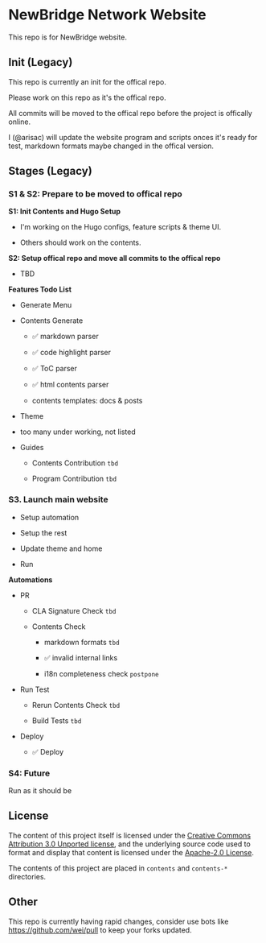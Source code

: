 # NewBridge Network Website

This repo is for NewBridge website.

## Init (Legacy)

This repo is currently an init for the offical repo.

Please work on this repo as it's the offical repo.

All commits will be moved to the offical repo before the project is offically online.

I (@arisac) will update the website program and scripts onces it's ready for test, markdown formats maybe changed in the offical version.

## Stages (Legacy)

### S1 & S2: Prepare to be moved to offical repo

**S1: Init Contents and Hugo Setup**

- I'm working on the Hugo configs, feature scripts & theme UI.

- Others should work on the contents.

**S2: Setup offical repo and move all commits to the offical repo**

- TBD

**Features Todo List**

- Generate Menu 

- Contents Generate

  - ✅ markdown parser

  - ✅ code highlight parser

  - ✅ ToC parser

  - ✅ html contents parser

  - contents templates: docs & posts

- Theme

 - too many under working, not listed

- Guides

  - Contents Contribution `tbd`

  - Program Contribution `tbd`

### S3. Launch main website

- Setup automation

- Setup the rest

- Update theme and home

- Run 

**Automations**

- PR

  - CLA Signature Check `tbd`

  - Contents Check

    - markdown formats `tbd`

    - ✅ invalid internal links

    - i18n completeness check `postpone`

- Run Test 

  - Rerun Contents Check `tbd`

  - Build Tests `tbd`

- Deploy

  - ✅ Deploy

### S4: Future

Run as it should be

## License

The content of this project itself is licensed under the [Creative Commons Attribution 3.0 Unported license](https://creativecommons.org/licenses/by/3.0/), and the underlying source code used to format and display that content is licensed under the [Apache-2.0 License](LICENSE).

The contents of this project are placed in `contents` and `contents-*` directories.

## Other

This repo is currently having rapid changes, consider use bots like https://github.com/wei/pull to keep your forks updated.